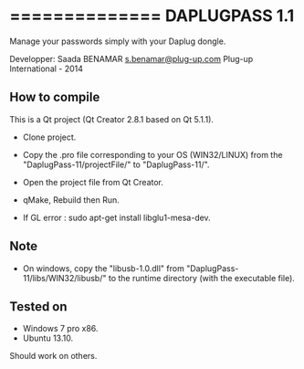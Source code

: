 ==============
DAPLUGPASS 1.1
==============

Manage your passwords simply with your Daplug dongle.

Developper: Saada BENAMAR <s.benamar@plug-up.com>
Plug-up International - 2014


## How to compile ##

This is a Qt project (Qt Creator 2.8.1 based on Qt 5.1.1).

- Clone project.

- Copy the .pro file corresponding to your OS (WIN32/LINUX) from the "DaplugPass-11/projectFile/" to "DaplugPass-11/".

- Open the project file from Qt Creator.

- qMake, Rebuild then Run.

- If GL error : sudo apt-get install libglu1-mesa-dev.

## Note ##

- On windows, copy the "libusb-1.0.dll" from "DaplugPass-11/libs/WIN32/libusb/" to the runtime directory (with the executable file).


## Tested on ##

- Windows 7 pro x86.
- Ubuntu 13.10.

Should work on others.
